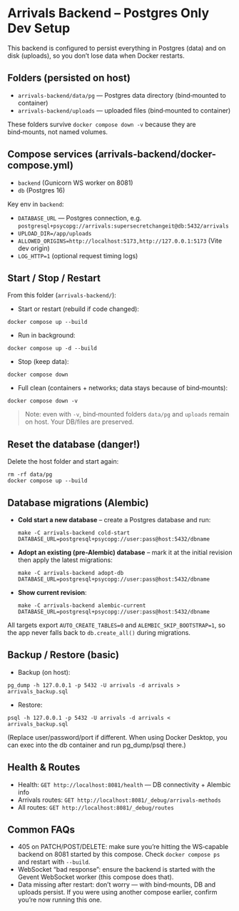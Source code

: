 # Arrivals Backend – Postgres Only Dev Setup

This backend is configured to persist everything in Postgres (data) and on disk (uploads), so you don’t lose data when Docker restarts.

## Folders (persisted on host)
- `arrivals-backend/data/pg` — Postgres data directory (bind‑mounted to container)
- `arrivals-backend/uploads` — uploaded files (bind‑mounted to container)

These folders survive `docker compose down -v` because they are bind‑mounts, not named volumes.

## Compose services (arrivals-backend/docker-compose.yml)
- `backend` (Gunicorn WS worker on 8081)
- `db` (Postgres 16)

Key env in `backend`:
- `DATABASE_URL` — Postgres connection, e.g. `postgresql+psycopg://arrivals:supersecretchangeit@db:5432/arrivals`
- `UPLOAD_DIR=/app/uploads`
- `ALLOWED_ORIGINS=http://localhost:5173,http://127.0.0.1:5173` (Vite dev origin)
- `LOG_HTTP=1` (optional request timing logs)

## Start / Stop / Restart

From this folder (`arrivals-backend/`):

- Start or restart (rebuild if code changed):
```
docker compose up --build
```
- Run in background:
```
docker compose up -d --build
```
- Stop (keep data):
```
docker compose down
```
- Full clean (containers + networks; data stays because of bind‑mounts):
```
docker compose down -v
```
> Note: even with `-v`, bind‑mounted folders `data/pg` and `uploads` remain on host. Your DB/files are preserved.

## Reset the database (danger!)
Delete the host folder and start again:
```
rm -rf data/pg
docker compose up --build
```

## Database migrations (Alembic)

- **Cold start a new database** – create a Postgres database and run:
  ```
  make -C arrivals-backend cold-start DATABASE_URL=postgresql+psycopg://user:pass@host:5432/dbname
  ```
- **Adopt an existing (pre-Alembic) database** – mark it at the initial revision then apply the latest migrations:
  ```
  make -C arrivals-backend adopt-db DATABASE_URL=postgresql+psycopg://user:pass@host:5432/dbname
  ```
- **Show current revision**:
  ```
  make -C arrivals-backend alembic-current DATABASE_URL=postgresql+psycopg://user:pass@host:5432/dbname
  ```

All targets export `AUTO_CREATE_TABLES=0` and `ALEMBIC_SKIP_BOOTSTRAP=1`, so the app never falls back to `db.create_all()` during migrations.

## Backup / Restore (basic)
- Backup (on host):
```
pg_dump -h 127.0.0.1 -p 5432 -U arrivals -d arrivals > arrivals_backup.sql
```
- Restore:
```
psql -h 127.0.0.1 -p 5432 -U arrivals -d arrivals < arrivals_backup.sql
```
(Replace user/password/port if different. When using Docker Desktop, you can exec into the db container and run pg_dump/psql there.)

## Health & Routes
- Health: `GET http://localhost:8081/health` — DB connectivity + Alembic info
- Arrivals routes: `GET http://localhost:8081/_debug/arrivals-methods`
- All routes: `GET http://localhost:8081/_debug/routes`

## Common FAQs
- 405 on PATCH/POST/DELETE: make sure you’re hitting the WS‑capable backend on 8081 started by this compose. Check `docker compose ps` and restart with `--build`.
- WebSocket “bad response”: ensure the backend is started with the Gevent WebSocket worker (this compose does that).
- Data missing after restart: don’t worry — with bind‑mounts, DB and uploads persist. If you were using another compose earlier, confirm you’re now running this one.
